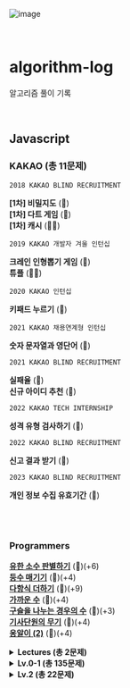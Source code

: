 ![image](https://user-images.githubusercontent.com/97934878/208298826-232f9659-06b6-49ec-ae6e-ce790ce57e78.png)

<br/>

# algorithm-log

알고리즘 풀이 기록

<br/>

## Javascript

### KAKAO (총 11문제)

`2018 KAKAO BLIND RECRUITMENT`

<b>[1차] 비밀지도</b> (🌟)<br/>
<b>[1차] 다트 게임</b> (🌟)<br/>
<b>[1차] 캐시</b> (🌟🌟)<br/>

`2019 KAKAO 개발자 겨울 인턴십`

<b>크레인 인형뽑기 게임</b> (🌟)<br/>
<b>튜플</b> (🌟🌟)<br/>

`2020 KAKAO 인턴십`

<b>키패드 누르기</b> (🌟)<br/>

`2021 KAKAO 채용연계형 인턴십`

<b>숫자 문자열과 영단어</b> (🌟)<br/>

`2021 KAKAO BLIND RECRUITMENT`

<b>실패율</b> (🌟)<br/>
<b>신규 아이디 추천</b> (🌟)<br/>

`2022 KAKAO TECH INTERNSHIP`

<b>성격 유형 검사하기</b> (🌟)<br/>

`2022 KAKAO BLIND RECRUITMENT`

<b>신고 결과 받기</b> (🌟)<br/>

`2023 KAKAO BLIND RECRUITMENT`

<b>개인 정보 수집 유효기간</b> (🌟)<br/>

<br/>
<br/>

### Programmers

[<b>유한 소수 판별하기</b>](https://velog.io/@mayowall/%EC%9C%A0%ED%95%9C%EC%86%8C%EC%88%98-%ED%8C%90%EB%B3%84%ED%95%98%EA%B8%B0-6) (🌟)(+6)<br/>
[<b>등수 매기기</b>](https://velog.io/@mayowall/Programmers-%EB%93%B1%EC%88%98-%EB%A7%A4%EA%B8%B0%EA%B8%B0-2) (🌟)(+4)<br/>
[<b>다항식 더하기</b>](https://velog.io/@mayowall/Programmers-%EB%8B%A4%ED%95%AD%EC%8B%9D-%EB%8D%94%ED%95%98%EA%B8%B0-9) (🌟)(+9)<br/>
[<b>가까운 수</b>](https://velog.io/@mayowall/Programmers-%EA%B0%80%EA%B9%8C%EC%9A%B4-%EC%88%98-4%EC%A0%90) (🌟)(+4)<br/>
[<b>구슬을 나누는 경우의 수</b>](https://velog.io/@mayowall/Programmers-%EA%B5%AC%EC%8A%AC%EC%9D%84-%EB%82%98%EB%88%84%EB%8A%94-%EA%B2%BD%EC%9A%B0%EC%9D%98-%EC%88%98) (🌟)(+3)<br/>
[<b>기사단원의 무기</b>](https://velog.io/@mayowall/Programmers-%EA%B8%B0%EC%82%AC%EB%8B%A8%EC%9B%90%EC%9D%98-%EB%AC%B4%EA%B8%B0-4) (🌟)(+4)<br/>
[<b>옹알이 (2)</b>](https://velog.io/@mayowall/Programmers-%EC%98%B9%EC%95%8C%EC%9D%B4-2-4) (🌟)(+4)<br/>

<!-- lectures -->
<details> 
  <summary><b>Lectures (총 2문제)</b></summary>
  - <b>해시 테이블 : 베스트앨범</b><br/>
  - <b>프린터 실습</b><br/>
</details>

<!-- lv 0-1 -->
<details>
  <summary><b>Lv.0-1  (총 135문제)</b></summary>
  - <b>겹치는 선분의 길이</b> (🌟) (+4)<br/>
  - <b>안전지대</b> (🌟) (+2)<br/>
  - <b>문자열 나누기</b> (🌟)<br/>
  - <b>명예의 전당</b> (🌟)<br/>
  - <b>완주하지 못한 선수</b> (🌟)<br/>
  - <b>과일 장수</b> (🌟)<br/>
  - <b>체육복</b> (🌟)<br/>
  - <b>로또의 최고 순위와 최저 순위</b> (🌟)<br/>
  - <b>가장 가까운 같은 글자</b> (🌟)<br/>
  - <b>푸드 파이트 대회</b> (🌟)<br/>
  - <b>크기가 작은 부분 문자열</b> (🌟)<br/>
  - <b>소수 만들기</b> (🌟)<br/>
  - <b>모의고사</b> (🌟)<br/>
  - <b>소수 찾기</b> (🌟)<br/>
  - <b>콜라 문제</b> (🌟)<br/>
  - <b>폰켓몬</b> (🌟)<br/>
  - <b>2016년</b> (🌟)<br/>
  - <b>두 개 뽑아서 더하기</b> (🌟)<br/>
  - <b>K번째수</b> (🌟)<br/>
  - <b>문자열 내 마음대로 정렬하기</b> (🌟)<br/>
  - <b>삼총사</b> (🌟)<br/>
  - <b>최소직사각형</b> (🌟)<br/>
  - <b>시저 암호</b> (🌟)<br/>
  - <b>예산</b> (🌟)<br/>
  - <b>3진법 뒤집기</b> (🌟)<br/>
  - <b>이상한 문자 만들기</b> (🌟)<br/>
  - <b>같은 숫자는 싫어</b> (🌟)<br/>
  - <b>행렬의 덧셈</b> (🌟)<br/>
  - <b>부족한 금액 계산하기</b> (🌟)<br/>
  - <b>문자열 다루기 기본</b> (🌟)<br/>
  - <b>문자열 내림차순으로 배치하기</b> (🌟)<br/>
  - <b>내적</b> (🌟)<br/>
  - <b>수박수박수박수박수?</b> (🌟)<br/>
  - <b>가운데 글자 가져오기</b> (🌟)<br/>
  - <b>없는 숫자 더하기</b> (🌟)<br/>
  - <b>음양 더하기</b> (🌟)<br/>
  - <b>제일 작은 수 제거하기</b> (🌟)<br/>
  - <b>나누어 떨어지는 숫자 배열</b> (🌟)<br/>
  - <b>핸드폰 번호 가리기</b> (🌟)<br/>
  - <b>서울에서 김서방 찾기</b> (🌟)<br/>
  - <b>콜라즈 추측</b> (🌟)<br/>
  - <b>두 정수 사이의 값</b> (🌟)<br/>
  - <b>나머지가 1이 되는 수 찾기</b> (🌟)<br/>
  - <b>정수 내림차순으로 배치하기</b> (🌟)<br/>
  - <b>하샤드 수</b> (🌟)<br/>
  - <b>문자열을 정수로 바꾸기</b> (🌟)<br/>
  - <b>x만큼 간격이 있는 n개의 숫자</b> (🌟)<br/>
  - <b>문자열 내 p와 y의 개수</b> (🌟)<br/>
  - <b>정수 제곱근 판별</b> (🌟)<br/>
  - <b>자연수를 뒤집어 배열로 만들기</b> (🌟)<br/>
  - <b>약수의 합</b> (🌟)<br/>
  - <b>평균 구하기</b> (🌟)<br/>
  - <b>짝수와 홀수</b> (🌟)<br/>
  - <b>구슬을 나누는 경우의 수</b> (🌟🌟) (+3)<br/>
  - <b>A로 B 만들기</b> (🌟)<br/>
  - <b>팩토리얼</b> (🌟)<br/>
  - <b>OX 퀴즈</b> (🌟)<br/>
  - <b>저주의 숫자 3</b> (🌟)<br/>
  - <b>특이한 정렬</b> (🌟)<br/>
  - <b>치킨 쿠폰</b> (🌟)(+3)<br/>
  - <b>피자 나눠먹기</b> (🌟)<br/>
  - <b>문자열 밀기</b> (🌟)(+4)<br/>
  - <b>직사각형 넓이 구하기</b> (🌟)(+2)<br/>
  - <b>로그인 성공?</b> (🌟)<br/>
  - <b>컨트롤 제트</b> (🌟)<br/>
  - <b>외계어 사전</b> (🌟)<br/>
  - <b>삼각형의 완성조건</b> (🌟)<br/>
  - <b>캐릭터의 좌표</b> (🌟)(+3)<br/>
  - <b>최빈값 구하기</b> (🌟)(+2)<br/>
  - <b>분수의 덧셈</b> (🌟)<br/>
  - <b>문자열 계산하기</b> (🌟)(+3)<br/>
  - <b>소인수분해</b> (🌟)(+3)<br/>
  - <b>영어가 싫어요</b> (🌟)<br/>
  - <b>잘라서 배열로 저장하기</b> (🌟)<br/>
  - <b>공 던지기</b> (🌟)<br/>
  - <b>숨어있는 숫자의 덧셈(2)</b> (🌟)(+4)<br/>
  - <b>이진수 더하기</b> (🌟)<br/>
  - <b>7의 개수</b> (🌟)<br/>
  - <b>한 번만 등장한 문자</b> (🌟)<br/>
  - <b>진료순서 정하기</b> (🌟)<br/>
  - <b>k의 개수</b> (🌟)<br/>
  - <b>2차원으로 만들기</b> (🌟)<br/>
  - <b>모스부호(1)</b> (🌟)<br/>
  - <b>중복된 문자 제거</b> (🌟)<br/>
  - <b>합성수 찾기</b> (🌟)<br/>
  - <b>문자열 정렬하기(2)</b> (🌟)<br/>
  - <b>369게임</b> (🌟)<br/>
  - <b>인덱스 바꾸기</b> (🌟)<br/>
  - <b>숫자 찾기</b> (🌟)<br/>
  - <b>최댓값 만들기(2)</b> (🌟)<br/>
  - <b>외계행성의 나이</b> (🌟)<br/>
  - <b>배열 회전시키기</b> (🌟)<br/>
  - <b>약수 구하기</b> (🌟)<br/>
  - <b>가장 큰 수 찾기</b> (🌟)<br/>
  - <b>가위 바위 보</b> (🌟)<br/>
  - <b>문자열 정렬하기</b> (🌟)<br/>
  - <b>대문자와 소문자</b> (🌟)<br/>
  - <b>n의 배수 고르기</b> (🌟)<br/>
  - <b>세균 증식</b> (🌟)<br/>
  - <b>암호 해독</b> (🌟)<br/>
  - <b>주사위의 개수</b> (🌟)<br/>
  - <b>개미 군단</b> (🌟)<br/>
  - <b>모음 제거</b> (🌟)<br/>
  - <b>숨어있는 숫자의 덧셈</b> (🌟)<br/>
  - <b>문자열 안의 문자열</b> (🌟)<br/>
  - <b>배열의 유사도</b> (🌟)<br/>
  - <b>자릿수 더하기</b> (🌟)<br/>
  - <b>제곱수 판별하기</b> (🌟)<br/>
  - <b>옷가게 할인 받기</b> (🌟)<br/>
  - <b>순서 쌍의 개수</b> (🌟)<br/>
  - <b>중앙값 구하기</b> (🌟)<br/>
  - <b>특정 문자 제거하기</b> (🌟)<br/>
  - <b>문자 반복 출력하기</b> (🌟)<br/>
  - <b>짝수는 싫어요</b> (🌟)<br/>
  - <b>편지</b> (🌟)<br/>
  - <b>짝수 홀수 개수</b> (🌟)<br/>
  - <b>배열 자르기</b> (🌟)<br/>
  - <b>아이스 아메리카노</b> (🌟)<br/>
  - <b>배열 원소의 길이</b> (🌟)<br/>
  - <b>점의 위치 구하기</b> (🌟)<br/>
  - <b>삼각형의 완성조건(1)</b> (🌟)<br/>
  - <b>문자열 뒤집기</b> (🌟)<br/>
  - <b>최댓값 만들기(1)</b> (🌟)<br/>
  - <b>피자 나눠먹기(1)</b> (🌟)<br/>
  - <b>피자 나눠먹기(3)</b> (🌟)<br/>
  - <b>배열 뒤집기</b> (🌟)<br/>
  - <b>배열 두 배 만들기</b> (🌟)<br/>
  - <b>연속된 수의 합</b> (🌟)<br/>
  - <b>양꼬치</b> (🌟)<br/>
  - <b>나머지 구하기</b> (🌟)<br/>
</details>

<!-- lv 2 -->
<details> 
  <summary><b>Lv.2 (총 22문제)</b></summary>
  - <b>프린터</b><br/>
  - <b>n^2 배열 자르기 (+3)</b><br/>
  - <b>기능개발</b><br/>
  - <b>위장</b><br/>
  - <b>행렬의 곱셈 (+3)</b><br/>
  - <b>H-index (+4)</b><br/>
  - <b>프린터 실습</b><br/>
  - <b>멀리 뛰기 (+6)</b><br/>
  - <b>점프와 순간이동 (+2)</b><br/>
  - <b>예상 대진표</b><br/>
  - <b>N개의 최소공배수</b><br/>
  - <b>구명보트</b><br/>
  - <b>영어 끝말잇기</b><br/>
  - <b>카펫</b><br/>
  - <b>짝지어 제거하기</b><br/>
  - <b>다음 큰  숫자</b><br/>
  - <b>파보나치 수</b><br/>
  - <b>숫자의 표현</b><br/>
  - <b>이진 변환 계속하기</b><br/>
  - <b>올바른 괄호</b><br/>
  - <b>최솟값 만들기</b><br/>
  - <b>JadenCase 문자열 만들기</b><br/>
  - <b>최댓값과 최솟값</b><br/>
</details>
